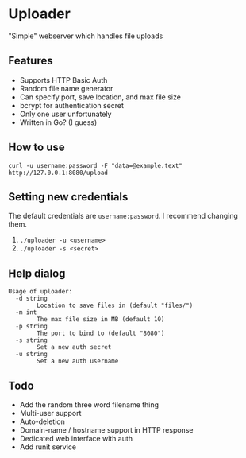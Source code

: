 # Uploader
"Simple" webserver which handles file uploads

## Features
* Supports HTTP Basic Auth
* Random file name generator
* Can specify port, save location, and max file size
* bcrypt for authentication secret
* Only one user unfortunately
* Written in Go? (I guess)

## How to use
```
curl -u username:password -F "data=@example.text" http://127.0.0.1:8080/upload 
```

## Setting new credentials
The default credentials are `username:password`. I recommend changing them.
1. `./uploader -u <username>`
2. `./uploader -s <secret>`

## Help dialog
```
Usage of uploader:
  -d string
    	Location to save files in (default "files/")
  -m int
    	The max file size in MB (default 10)
  -p string
    	The port to bind to (default "8080")
  -s string
    	Set a new auth secret
  -u string
    	Set a new auth username
```

## Todo
* Add the random three word filename thing
* Multi-user support
* Auto-deletion
* Domain-name / hostname support in HTTP response
* Dedicated web interface with auth
* Add runit service
